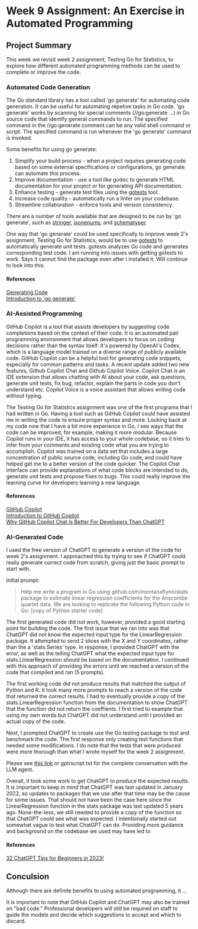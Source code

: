 # Week 9 Assignment: An Exercise in Automated Programming

## Project Summary
This week we revisit week 2 assignment, Testing Go for Statistics, to explore how different automated programming methods can be used to complete or improve the code.

### Automated Code Generation
The Go standard library has a tool called 'go generate' for automating code generation. It can be useful for automating repetive tasks in Go code. 'go generate' works by scanning for special comments (//go:generate ...) in Go source code that identify general commands to run. The specified command in the //go:generate comment can be any valid shell command or script. The specified command is run whenever the 'go generate' command is invoked.

Some benefits for using go generate:
1. Simplify your build process - when a project requires generating code based on some external specifications or configurations, go generate can automate this process.
2. Improve documentation - use a tool like godoc to generate HTML documentation for your project or for generating API documentation.
3. Enhance testing - generate test files using the [gotests](https://pkg.go.dev/github.com/cweill/gotests@v1.6.0#section-readme) tool. 
4. Increase code quality -  automatically run a linter on your codebase.
5. Streamline collaboration - enforce tools and version consistency.

There are a number of tools available that are designed to be run by 'go generate', such as [stringer](https://pkg.go.dev/golang.org/x/tools/cmd/stringer?utm_source=godoc), [jsonenums](https://github.com/campoy/jsonenums), and [schematyper](https://github.com/idubinskiy/schematyper).  

One way that 'go generate' could be used specifically to improve week 2's assignment, Testing Go for Statistics, would be to use [gotests](https://pkg.go.dev/github.com/cweill/gotests) to automatically generate unit tests. gotests analyzes Go code and generates corresponding test code. I am running into issues with getting gotests to work. Says it cannot find the package even after I installed it. Will continue to look into this.

#### References
[Generating Code](https://go.dev/blog/generate)  
[Introduction to 'go generate'](https://medium.com/@hsleep/introduction-to-go-generate-99a93f30dc35)

### AI-Assisted Programming
GitHub Copilot is a tool that assists developers by suggesting code completions based on the context of their code. It is an automated pair programming environment that allows developers to focus on coding decisions rather than the syntax itself. It's powered by OpenAI's Codex, which is a language model trained on a diverse range of publicly available code. GitHub Copilot can be a helpful tool for generating code snippets, especially for common patterns and tasks. A recent update added two new features, Github Copilot Chat and Github Copilot Voice. Copilot Chat is an IDE extension that allows chatting with AI about your code, ask questions, generate unit tests, fix bug, refactor, explain the parts in code you don’t understand etc. Copilot Voice is a voice assistant that allows writing code without typing.

The Testing Go for Statistics assignment was one of the first programs that I had written in Go. Having a tool such as GitHub Copilot could have assisted me in writing the code to ensure proper syntax and more. Looking back at my code now that I have a bit more experience in Go, I see ways that the code can be improved, for example, making it more modular. Because Copilot runs in your IDE, it has access to your whole codebase, so it tries to infer from your comments and existing code what you are trying to accomplish. Copilot was trained on a data set that includes a large concentration of public source code, including Go code, and could have helped get me to a better version of the code quicker. The Copilot Chat interface can provide explanations of what code blocks are intended to do, generate unit tests and propose fixes to bugs. This could really improve the learning curve for developers learning a new language.

#### References
[GitHub Copilot](https://github.com/features/copilot)  
[Introduction to GitHub Copilot](https://learn.microsoft.com/en-us/training/modules/introduction-to-github-copilot/)  
[Why GitHub Copilot Chat Is Better For Developers Than ChatGPT](https://medium.com/dare-to-be-better/why-github-copilot-chat-is-better-for-developers-than-chatgpt-0cd2930e3290)

### AI-Generated Code
I used the free version of ChatGPT to generate a version of the code for week 2's assignment. I approached this by trying to see if ChatGPT could really generate correct code from scratch, giving just the basic prompt to start with. 

Initial prompt:

> Help me write a program in Go using github.com/montanaflynn/stats package to estimate linear regression coefficients for the Anscombe quartet data. We are looking to replicate the following Python code in Go: [copy of Python starter code]

The first generated code did not work, however, provided a good starting point for building the code. The first issue that we ran into was that ChatGPT did not know the expected input type for the LinearRegression package. It attempted to send 2 slices with the X and Y coordinates, rather than the a 'stats.Series' type. In response, I provided ChatGPT with the error, as well as the telling ChatGPT what the expected input type for stats.LinearRegression should be based on the documentation. I continued with this approach of providing the errors until we reached a version of the code that compiled and ran (5 prompts). 

The first working code did not produce results that matched the output of Python and R. It took many more prompts to reach a version of the code that returned the correct results. I had to eventually provide a copy of the stats.LinearRegression function from the documentation to show ChatGPT that the function did not return the coeffients. I first tried to example that using my own words but ChatGPT did not understand until I provided an actual copy of the code.

Next, I prompted ChatGPT to create use the Go testing package to test and benchmark the code. The first response only creating test functions that needed some modifications. I do note that the tests that were produced were more thorough than what I wrote myself for the week 2 assignment.

Please see [this link](https://chat.openai.com/share/6a127960-2671-4eb0-baeb-76be2e5191b0) or gpt/script.txt for the complete conversation with the LLM agent.

Overall, it took some work to get ChatGPT to produce the expected results. It is important to keep in mind that ChatGPT was last updated in January 2022, so updates to packages that we use after that time may be the cause for some issues. That should not have been the case here since the LinearRegression function in the stats package was last updated 5 years ago. None-the-less, we still needed to provide a copy of the function so that ChatGPT could see what was expected. I intentionally started out somewhat vague to test what ChatGPT can do. Providing more guidance and background on the codebase we used may have led to 

#### References
[32 ChatGPT Tips for Beginners in 2023!](https://www.youtube.com/watch?v=dUjWMdR_Kw8)

## Conculsion
Although there are definite benefits to using automated programming, it ...

It is important to note that GitHub Copilot and ChatGPT may also be trained on "bad code." Professional developers will still be required on staff to guide the models and decide which suggestions to accept and which to discard.